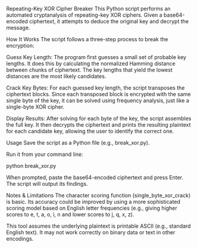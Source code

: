Repeating-Key XOR Cipher Breaker
This Python script performs an automated cryptanalysis of repeating-key XOR ciphers. Given a base64-encoded ciphertext, it attempts to deduce the original key and decrypt the message.

How It Works
The script follows a three-step process to break the encryption:

Guess Key Length: The program first guesses a small set of probable key lengths. It does this by calculating the normalized Hamming distance between chunks of ciphertext. The key lengths that yield the lowest distances are the most likely candidates.

Crack Key Bytes: For each guessed key length, the script transposes the ciphertext blocks. Since each transposed block is encrypted with the same single byte of the key, it can be solved using frequency analysis, just like a single-byte XOR cipher.

Display Results: After solving for each byte of the key, the script assembles the full key. It then decrypts the ciphertext and prints the resulting plaintext for each candidate key, allowing the user to identify the correct one.

Usage
Save the script as a Python file (e.g., break_xor.py).

Run it from your command line:

python break_xor.py

When prompted, paste the base64-encoded ciphertext and press Enter. The script will output its findings.

Notes & Limitations
The character scoring function (single_byte_xor_crack) is basic. Its accuracy could be improved by using a more sophisticated scoring model based on English letter frequencies (e.g., giving higher scores to e, t, a, o, i, n and lower scores to j, q, x, z).

This tool assumes the underlying plaintext is printable ASCII (e.g., standard English text). It may not work correctly on binary data or text in other encodings.

